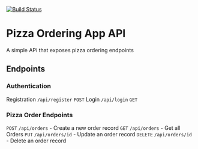[![Build Status](https://travis-ci.com/Denniskamau/pizza-app-backend.svg?branch=master)](https://travis-ci.com/Denniskamau/pizza-app-backend)

# Pizza Ordering App API

A simple APi that exposes pizza ordering endpoints

## Endpoints

### Authentication

Registration `/api/register` `POST`
Login `/api/login` `GET`

### Pizza Order Endpoints

`POST` `/api/orders` - Create a new order record
`GET` `/api/orders` - Get all Orders
`PUT` `/api/orders/id` - Update an order record
`DELETE` `/api/orders/id` - Delete an order record